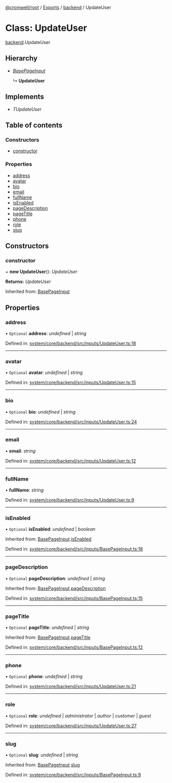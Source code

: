 [@cromwell/root](../README.md) / [Exports](../modules.md) / [backend](../modules/backend.md) / UpdateUser

# Class: UpdateUser

[backend](../modules/backend.md).UpdateUser

## Hierarchy

* [*BasePageInput*](backend.basepageinput.md)

  ↳ **UpdateUser**

## Implements

* *TUpdateUser*

## Table of contents

### Constructors

- [constructor](backend.updateuser.md#constructor)

### Properties

- [address](backend.updateuser.md#address)
- [avatar](backend.updateuser.md#avatar)
- [bio](backend.updateuser.md#bio)
- [email](backend.updateuser.md#email)
- [fullName](backend.updateuser.md#fullname)
- [isEnabled](backend.updateuser.md#isenabled)
- [pageDescription](backend.updateuser.md#pagedescription)
- [pageTitle](backend.updateuser.md#pagetitle)
- [phone](backend.updateuser.md#phone)
- [role](backend.updateuser.md#role)
- [slug](backend.updateuser.md#slug)

## Constructors

### constructor

\+ **new UpdateUser**(): *UpdateUser*

**Returns:** *UpdateUser*

Inherited from: [BasePageInput](backend.basepageinput.md)

## Properties

### address

• `Optional` **address**: *undefined* \| *string*

Defined in: [system/core/backend/src/inputs/UpdateUser.ts:18](https://github.com/CromwellCMS/Cromwell/blob/b0001b2/system/core/backend/src/inputs/UpdateUser.ts#L18)

___

### avatar

• `Optional` **avatar**: *undefined* \| *string*

Defined in: [system/core/backend/src/inputs/UpdateUser.ts:15](https://github.com/CromwellCMS/Cromwell/blob/b0001b2/system/core/backend/src/inputs/UpdateUser.ts#L15)

___

### bio

• `Optional` **bio**: *undefined* \| *string*

Defined in: [system/core/backend/src/inputs/UpdateUser.ts:24](https://github.com/CromwellCMS/Cromwell/blob/b0001b2/system/core/backend/src/inputs/UpdateUser.ts#L24)

___

### email

• **email**: *string*

Defined in: [system/core/backend/src/inputs/UpdateUser.ts:12](https://github.com/CromwellCMS/Cromwell/blob/b0001b2/system/core/backend/src/inputs/UpdateUser.ts#L12)

___

### fullName

• **fullName**: *string*

Defined in: [system/core/backend/src/inputs/UpdateUser.ts:9](https://github.com/CromwellCMS/Cromwell/blob/b0001b2/system/core/backend/src/inputs/UpdateUser.ts#L9)

___

### isEnabled

• `Optional` **isEnabled**: *undefined* \| *boolean*

Inherited from: [BasePageInput](backend.basepageinput.md).[isEnabled](backend.basepageinput.md#isenabled)

Defined in: [system/core/backend/src/inputs/BasePageInput.ts:18](https://github.com/CromwellCMS/Cromwell/blob/b0001b2/system/core/backend/src/inputs/BasePageInput.ts#L18)

___

### pageDescription

• `Optional` **pageDescription**: *undefined* \| *string*

Inherited from: [BasePageInput](backend.basepageinput.md).[pageDescription](backend.basepageinput.md#pagedescription)

Defined in: [system/core/backend/src/inputs/BasePageInput.ts:15](https://github.com/CromwellCMS/Cromwell/blob/b0001b2/system/core/backend/src/inputs/BasePageInput.ts#L15)

___

### pageTitle

• `Optional` **pageTitle**: *undefined* \| *string*

Inherited from: [BasePageInput](backend.basepageinput.md).[pageTitle](backend.basepageinput.md#pagetitle)

Defined in: [system/core/backend/src/inputs/BasePageInput.ts:12](https://github.com/CromwellCMS/Cromwell/blob/b0001b2/system/core/backend/src/inputs/BasePageInput.ts#L12)

___

### phone

• `Optional` **phone**: *undefined* \| *string*

Defined in: [system/core/backend/src/inputs/UpdateUser.ts:21](https://github.com/CromwellCMS/Cromwell/blob/b0001b2/system/core/backend/src/inputs/UpdateUser.ts#L21)

___

### role

• `Optional` **role**: *undefined* \| *administrator* \| *author* \| *customer* \| *guest*

Defined in: [system/core/backend/src/inputs/UpdateUser.ts:27](https://github.com/CromwellCMS/Cromwell/blob/b0001b2/system/core/backend/src/inputs/UpdateUser.ts#L27)

___

### slug

• `Optional` **slug**: *undefined* \| *string*

Inherited from: [BasePageInput](backend.basepageinput.md).[slug](backend.basepageinput.md#slug)

Defined in: [system/core/backend/src/inputs/BasePageInput.ts:9](https://github.com/CromwellCMS/Cromwell/blob/b0001b2/system/core/backend/src/inputs/BasePageInput.ts#L9)

